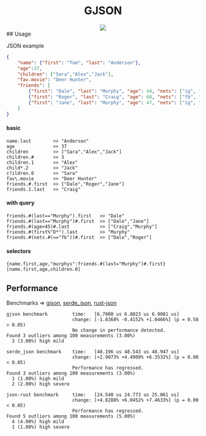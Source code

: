 
<h1 align="center">GJSON</h1>

<div align="center">

<a href="https://github.com/importcjj/gjson">
<img src="https://travis-ci.com/importcjj/gjson2.svg?token=ZZrg3rRkUA8NUGrjEsU9&branch=master"></a>
</div>
## Usage

JSON example

```json
{
    "name": {"first": "Tom", "last": "Anderson"},
    "age":37,
    "children": ["Sara","Alex","Jack"],
    "fav.movie": "Deer Hunter",
    "friends": [
        {"first": "Dale", "last": "Murphy", "age": 44, "nets": ["ig", "fb", "tw"]},
        {"first": "Roger", "last": "Craig", "age": 68, "nets": ["fb", "tw"]},
        {"first": "Jane", "last": "Murphy", "age": 47, "nets": ["ig", "tw"]}
    ]
}
```

#### basic

```
name.last        >> "Anderson"
age              >> 37
children         >> ["Sara","Alex","Jack"]
children.#       >> 3
children.1       >> "Alex"
child*.2         >> "Jack"
c?ildren.0       >> "Sara"
fav\.movie       >> "Deer Hunter"
friends.#.first  >> ["Dale","Roger","Jane"]
friends.1.last   >> "Craig"
```

#### with query

```
friends.#(last=="Murphy").first   >> "Dale"
friends.#(last=="Murphy")#.first  >> ["Dale","Jane"]
friends.#(age>45)#.last           >> ["Craig","Murphy"]
friends.#(first%"D*").last        >> "Murphy"
friends.#(nets.#(=="fb"))#.first  >> ["Dale","Roger"]
```

#### selectors

```
{name.first,age,"murphys":friends.#(last="Murphy")#.first}
[name.first,age,children.0]
```


## Performance

Benchmarks => [gjson](https://github.com/importcjj/gjson), [serde_json](https://github.com/serde-rs/json), [rust-json](https://github.com/maciejhirsz/json-rust)

```
gjson benchmark         time:   [6.7000 us 6.8023 us 6.9081 us]                             
                        change: [-1.8368% -0.4152% +1.0466%] (p = 0.58 > 0.05)
                        No change in performance detected.
Found 3 outliers among 100 measurements (3.00%)
  3 (3.00%) high mild

serde_json benchmark    time:   [48.196 us 48.543 us 48.947 us]                                  
                        change: [+2.9073% +4.4909% +6.3532%] (p = 0.00 < 0.05)
                        Performance has regressed.
Found 3 outliers among 100 measurements (3.00%)
  1 (1.00%) high mild
  2 (2.00%) high severe

json-rust benchmark     time:   [24.540 us 24.773 us 25.061 us]                                 
                        change: [+4.8288% +6.0452% +7.4633%] (p = 0.00 < 0.05)
                        Performance has regressed.
Found 5 outliers among 100 measurements (5.00%)
  4 (4.00%) high mild
  1 (1.00%) high severe
```
